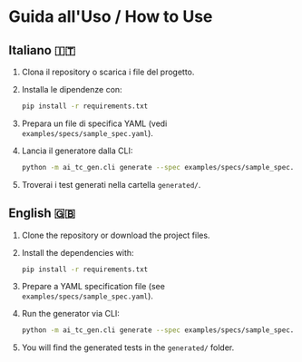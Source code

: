 # Guida all'Uso / How to Use

## Italiano 🇮🇹

1.  Clona il repository o scarica i file del progetto.

2.  Installa le dipendenze con:

    ``` bash
    pip install -r requirements.txt
    ```

3.  Prepara un file di specifica YAML (vedi
    `examples/specs/sample_spec.yaml`).

4.  Lancia il generatore dalla CLI:

    ``` bash
    python -m ai_tc_gen.cli generate --spec examples/specs/sample_spec.yaml --provider local --out generated
    ```

5.  Troverai i test generati nella cartella `generated/`.

## English 🇬🇧

1.  Clone the repository or download the project files.

2.  Install the dependencies with:

    ``` bash
    pip install -r requirements.txt
    ```

3.  Prepare a YAML specification file (see
    `examples/specs/sample_spec.yaml`).

4.  Run the generator via CLI:

    ``` bash
    python -m ai_tc_gen.cli generate --spec examples/specs/sample_spec.yaml --provider local --out generated
    ```

5.  You will find the generated tests in the `generated/` folder.
